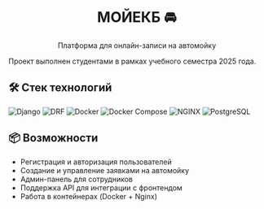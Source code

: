 #

<h1 align="center">МОЙЕКБ 🚘</h1>
<p align="center">Платформа для онлайн-записи на автомойку</p>

Проект выполнен студентами в рамках учебного семестра 2025 года.

## 🛠 Стек технологий

![Django](https://img.shields.io/badge/Django-%232C3E50?style=for-the-badge&logo=django&logoColor=white)
![DRF](https://img.shields.io/badge/DRF-%23FF1700?style=for-the-badge&logo=django&logoColor=white)
![Docker](https://img.shields.io/badge/Docker-%230db7ed?style=for-the-badge&logo=docker&logoColor=white)
![Docker Compose](https://img.shields.io/badge/Docker--Compose-%232496ED?style=for-the-badge&logo=docker&logoColor=white)
![NGINX](https://img.shields.io/badge/Nginx-%23009639?style=for-the-badge&logo=nginx&logoColor=white)
![PostgreSQL](https://img.shields.io/badge/PostgreSQL-%23336791?style=for-the-badge&logo=postgresql&logoColor=white)

## 📦 Возможности

-   Регистрация и авторизация пользователей
-   Создание и управление заявками на автомойку
-   Админ-панель для сотрудников
-   Поддержка API для интеграции с фронтендом
-   Работа в контейнерах (Docker + Nginx)
